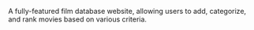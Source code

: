 A fully-featured film database website, allowing users to add, categorize, and rank movies based on various criteria.

